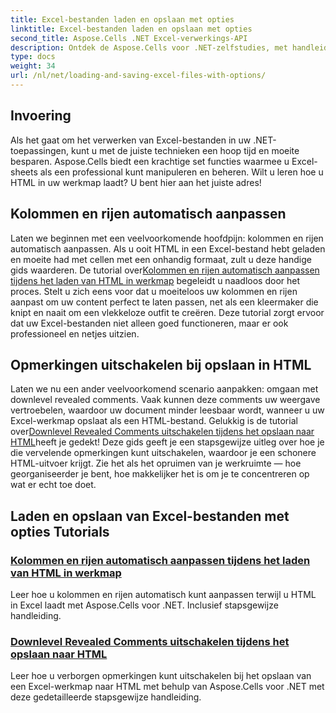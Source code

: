 ```yaml
---
title: Excel-bestanden laden en opslaan met opties
linktitle: Excel-bestanden laden en opslaan met opties
second_title: Aspose.Cells .NET Excel-verwerkings-API
description: Ontdek de Aspose.Cells voor .NET-zelfstudies, met handleidingen over het laden en opslaan van Excel-bestanden met opties zoals automatisch aanpassen en het uitschakelen van opmerkingen.
type: docs
weight: 34
url: /nl/net/loading-and-saving-excel-files-with-options/
---
```

## Invoering

Als het gaat om het verwerken van Excel-bestanden in uw .NET-toepassingen, kunt u met de juiste technieken een hoop tijd en moeite besparen. Aspose.Cells biedt een krachtige set functies waarmee u Excel-sheets als een professional kunt manipuleren en beheren. Wilt u leren hoe u HTML in uw werkmap laadt? U bent hier aan het juiste adres! 

## Kolommen en rijen automatisch aanpassen

Laten we beginnen met een veelvoorkomende hoofdpijn: kolommen en rijen automatisch aanpassen. Als u ooit HTML in een Excel-bestand hebt geladen en moeite had met cellen met een onhandig formaat, zult u deze handige gids waarderen. De tutorial over[Kolommen en rijen automatisch aanpassen tijdens het laden van HTML in werkmap](./auto-fitting-columns-and-rows/) begeleidt u naadloos door het proces. Stelt u zich eens voor dat u moeiteloos uw kolommen en rijen aanpast om uw content perfect te laten passen, net als een kleermaker die knipt en naait om een vlekkeloze outfit te creëren. Deze tutorial zorgt ervoor dat uw Excel-bestanden niet alleen goed functioneren, maar er ook professioneel en netjes uitzien.

## Opmerkingen uitschakelen bij opslaan in HTML

 Laten we nu een ander veelvoorkomend scenario aanpakken: omgaan met downlevel revealed comments. Vaak kunnen deze comments uw weergave vertroebelen, waardoor uw document minder leesbaar wordt, wanneer u uw Excel-werkmap opslaat als een HTML-bestand. Gelukkig is de tutorial over[Downlevel Revealed Comments uitschakelen tijdens het opslaan naar HTML](./disabling-downlevel-revealed-comments/)heeft je gedekt! Deze gids geeft je een stapsgewijze uitleg over hoe je die vervelende opmerkingen kunt uitschakelen, waardoor je een schonere HTML-uitvoer krijgt. Zie het als het opruimen van je werkruimte — hoe georganiseerder je bent, hoe makkelijker het is om je te concentreren op wat er echt toe doet.

## Laden en opslaan van Excel-bestanden met opties Tutorials
### [Kolommen en rijen automatisch aanpassen tijdens het laden van HTML in werkmap](./auto-fitting-columns-and-rows/)
Leer hoe u kolommen en rijen automatisch kunt aanpassen terwijl u HTML in Excel laadt met Aspose.Cells voor .NET. Inclusief stapsgewijze handleiding.
### [Downlevel Revealed Comments uitschakelen tijdens het opslaan naar HTML](./disabling-downlevel-revealed-comments/)
Leer hoe u verborgen opmerkingen kunt uitschakelen bij het opslaan van een Excel-werkmap naar HTML met behulp van Aspose.Cells voor .NET met deze gedetailleerde stapsgewijze handleiding.